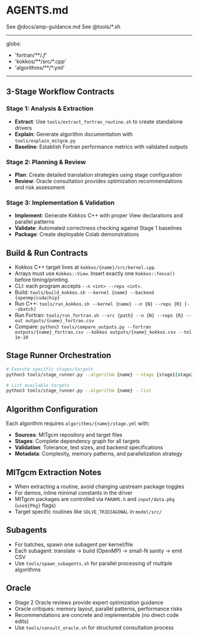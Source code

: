 # AGENTS.md

See @docs/amp-guidance.md
See @tools/*.sh

---
globs:
- 'fortran/**/*.f*'
- 'kokkos/**/src/*.cpp'
- 'algorithms/**/*.yml'
---

## 3-Stage Workflow Contracts

### Stage 1: Analysis & Extraction
- **Extract**: Use `tools/extract_fortran_routine.sh` to create standalone drivers
- **Explain**: Generate algorithm documentation with `tools/explain_mitgcm.py`  
- **Baseline**: Establish Fortran performance metrics with validated outputs

### Stage 2: Planning & Review
- **Plan**: Create detailed translation strategies using stage configuration
- **Review**: Oracle consultation provides optimization recommendations and risk assessment

### Stage 3: Implementation & Validation
- **Implement**: Generate Kokkos C++ with proper View declarations and parallel patterns
- **Validate**: Automated correctness checking against Stage 1 baselines
- **Package**: Create deployable Colab demonstrations

## Build & Run Contracts

- Kokkos C++ target lives at `kokkos/{name}/src/kernel.cpp`.
- Arrays must use `Kokkos::View`. Insert exactly one `Kokkos::fence()` before timing/printing.
- CLI: each program accepts `--n <int> --reps <int>`.
- Build: `tools/build_kokkos.sh --kernel {name} --backend {openmp|cuda|hip}`
- Run C++: `tools/run_kokkos.sh --kernel {name} --n {N} --reps {R} [--sbatch]`
- Run Fortran: `tools/run_fortran.sh --src {path} --n {N} --reps {R} --out outputs/{name}_fortran.csv`
- Compare: `python3 tools/compare_outputs.py --fortran outputs/{name}_fortran.csv --kokkos outputs/{name}_kokkos.csv --tol 1e-10`

## Stage Runner Orchestration

```bash
# Execute specific stages/targets
python3 tools/stage_runner.py --algorithm {name} --stage {stage1|stage2|stage3} --target {extract|explain|baseline|plan|review|implement|validate|package_colab}

# List available targets
python3 tools/stage_runner.py --algorithm {name} --list
```

## Algorithm Configuration

Each algorithm requires `algorithms/{name}/stage.yml` with:
- **Sources**: MITgcm repository and target files
- **Stages**: Complete dependency graph for all targets
- **Validation**: Tolerance, test sizes, and backend specifications
- **Metadata**: Complexity, memory patterns, and parallelization strategy

## MITgcm Extraction Notes

- When extracting a routine, avoid changing upstream package toggles
- For demos, inline minimal constants in the driver
- MITgcm packages are controlled via `PARAMS.h` and `input/data.pkg` (`use${Pkg}` flags)
- Target specific routines like `SOLVE_TRIDIAGONAL` in `model/src/`

## Subagents

- For batches, spawn one subagent per kernel/file
- Each subagent: translate → build (OpenMP) → small-N sanity → emit CSV
- Use `tools/spawn_subagents.sh` for parallel processing of multiple algorithms

## Oracle

- Stage 2 Oracle reviews provide expert optimization guidance
- Oracle critiques: memory layout, parallel patterns, performance risks
- Recommendations are concrete and implementable (no direct code edits)
- Use `tools/consult_oracle.sh` for structured consultation process
